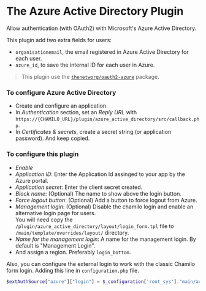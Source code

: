 # The Azure Active Directory Plugin
Allow authentication (with OAuth2) with Microsoft's Azure Active Directory.

This plugin add two extra fields for users:
- `organisationemail`, the email registered in Azure Active Directory for each user.
- `azure_id`, to save the internal ID for each user in Azure.

> This plugin use the [`thenetworg/oauth2-azure`](https://github.com/TheNetworg/oauth2-azure) package.

### To configure Azure Active Directory
* Create and configure an application.
* In _Authentication_ section, set an _Reply URL_ with `https://{CHAMILO_URL}/plugin/azure_active_directory/src/callback.php`.
* In _Certificates & secrets_, create a secret string (or application password). And keep copied.

### To configure this plugin
* _Enable_
* _Application ID_: Enter the Application Id assinged to your app by the Azure portal.
* _Application secret_: Enter the client secret created.
* _Block name_: (Optional) The name to show above the login button.
* _Force logout button_: (Optional) Add a button to force logout from Azure.
* _Management login_: (Optional) Disable the chamilo login and enable an alternative login page for users.   
   You will need copy the `/plugin/azure_active_directory/layout/login_form.tpl` file to `/main/template/overrides/layout/` directory.
* _Name for the management login_: A name for the management login. By default is "Management Login".
* And assign a region. Preferably `login_bottom`.

Also, you can configure the external login to work with the classic Chamilo form login.
Adding this line in `configuration.php` file.
```php
$extAuthSource["azure"]["login"] = $_configuration['root_sys']."main/auth/external_login/login.azure.php";
```
